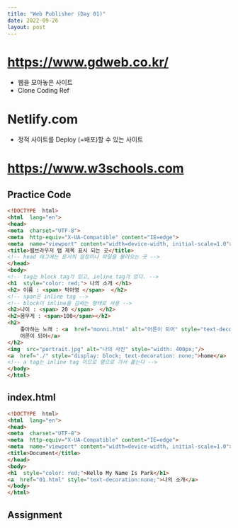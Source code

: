 ```yaml
---
title: "Web Publisher (Day 01)"
date: 2022-09-26
layout: post
---
```

# https://www.gdweb.co.kr/
- 웹을 모아놓은 사이트
-  Clone Coding Ref 

# Netlify.com
- 정적 사이트를 Deploy (=배포)할 수 있는 사이트
 
 
# https://www.w3schools.com

## Practice Code
```html
<!DOCTYPE  html>
<html  lang="en">
<head>
<meta  charset="UTF-8">
<meta  http-equiv="X-UA-Compatible" content="IE=edge">
<meta  name="viewport" content="width=device-width, initial-scale=1.0">
<title>웹브라우저 탭 제목 표시 되는 곳</title>
<!-- head 태그에는 문서의 설정이나 파일을 불러오는 곳 -->
</head>
<body>
<!-- tag는 block tag가 있고, inline tag가 있다. -->
<h1  style="color: red;"> 나의 소개 </h1>
<h2> 이름 : <span> 박아영 </span>  </h2>
<!-- span은 inline tag -->
<!-- block이 inline을 감싸는 형태로 사용 -->
<h2>나이 : <span> 20 </span>  </h2>
<h2>몸무게 : <span>100</span></h2>
<h2> 
	좋아하는 노래 : <a  href="monni.html" alt="어른이 되어" style="text-decoration:none;">
	어른이 되어</a>  
</h2>
<img  src="portrait.jpg" alt="나의 사진" style="width: 400px;"/>
<a  href="./" style="display: block; text-decoration: none;">home</a>
<!-- a tag는 inline tag 이므로 옆으로 가서 붙는다 -->
</body>
</html>
```
## index.html
```html
<!DOCTYPE  html>
<html  lang="en">
<head>
<meta  charset="UTF-8">
<meta  http-equiv="X-UA-Compatible" content="IE=edge">
<meta  name="viewport" content="width=device-width, initial-scale=1.0">
<title>Document</title>
</head>
<body>
<h1  style="color: red;">Hello My Name Is Park</h1>
<a  href="01.html" style="text-decoration:none;">나의 소개</a>
</body>
</html>
```
## Assignment

